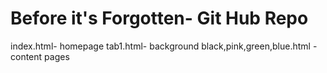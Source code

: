 # Before it's Forgotten- Git Hub Repo
index.html- homepage
tab1.html- background
black,pink,green,blue.html - content pages
